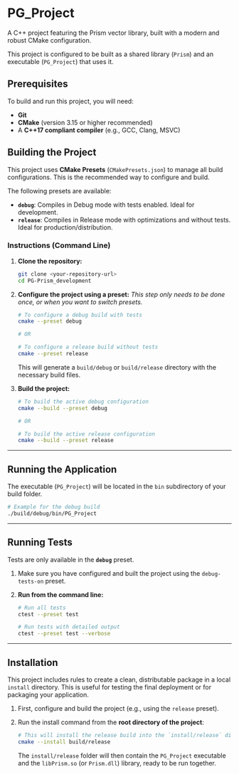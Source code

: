 # PG_Project

A C++ project featuring the Prism vector library, built with a modern and robust CMake configuration.

This project is configured to be built as a shared library (`Prism`) and an executable (`PG_Project`) that uses it.

## Prerequisites

To build and run this project, you will need:
* **Git**
* **CMake** (version 3.15 or higher recommended)
* A **C++17 compliant compiler** (e.g., GCC, Clang, MSVC)

## Building the Project

This project uses **CMake Presets** (`CMakePresets.json`) to manage all build configurations. This is the recommended way to configure and build.

The following presets are available:

* **`debug`**: Compiles in Debug mode with tests enabled. Ideal for development.
* **`release`**: Compiles in Release mode with optimizations and without tests. Ideal for production/distribution.

### Instructions (Command Line)

1.  **Clone the repository:**
    ```sh
    git clone <your-repository-url>
    cd PG-Prism_development
    ```

2.  **Configure the project using a preset:**
    *This step only needs to be done once, or when you want to switch presets.*
    ```sh
    # To configure a debug build with tests
    cmake --preset debug

    # OR

    # To configure a release build without tests
    cmake --preset release
    ```
    This will generate a `build/debug` or `build/release` directory with the necessary build files.

3.  **Build the project:**
    ```sh
    # To build the active debug configuration
    cmake --build --preset debug

    # OR

    # To build the active release configuration
    cmake --build --preset release
    ```
---

## Running the Application

The executable (`PG_Project`) will be located in the `bin` subdirectory of your build folder.

```sh
# Example for the debug build
./build/debug/bin/PG_Project
```

---

## Running Tests

Tests are only available in the **`debug`** preset.

1.  Make sure you have configured and built the project using the `debug-tests-on` preset.

2.  **Run from the command line:**
    ```sh
    # Run all tests
    ctest --preset test

    # Run tests with detailed output
    ctest --preset test --verbose
    ```
---

## Installation

This project includes rules to create a clean, distributable package in a local `install` directory. This is useful for testing the final deployment or for packaging your application.

1.  First, configure and build the project (e.g., using the `release` preset).

2.  Run the install command from the **root directory of the project**:
    ```sh
    # This will install the release build into the `install/release` directory
    cmake --install build/release
    ```
    The `install/release` folder will then contain the `PG_Project` executable and the `libPrism.so` (or `Prism.dll`) library, ready to be run together.